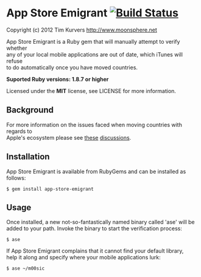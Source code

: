 
App Store Emigrant [![Build Status](https://secure.travis-ci.org/timkurvers/app-store-emigrant.png?branch=master)](http://travis-ci.org/timkurvers/app-store-emigrant)
==================

Copyright (c) 2012 Tim Kurvers <http://www.moonsphere.net>

App Store Emigrant is a Ruby gem that will manually attempt to verify whether  
any of your local mobile applications are out of date, which iTunes will refuse  
to do automatically once you have moved countries.

**Suported Ruby versions: 1.8.7 or higher**

Licensed under the **MIT** license, see LICENSE for more information.

Background
----------

For more information on the issues faced when moving countries with regards to  
Apple's ecosystem please see [these](https://discussions.apple.com/thread/2443094) [discussions](https://discussions.apple.com/message/16273593).


Installation
------------

App Store Emigrant is available from RubyGems and can be installed as follows:

    $ gem install app-store-emigrant


Usage
-----

Once installed, a new not-so-fantastically named binary called 'ase' will be  
added to your path. Invoke the binary to start the verification process:

    $ ase
   
If App Store Emigrant complains that it cannot find your default library,  
help it along and specify where your mobile applications lurk:

    $ ase ~/m00sic
